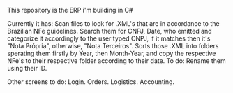 This repository is the ERP i'm building in C#

Currently it has:
  Scan files to look for .XML's that are in accordance to the Brazilian NFe guidelines.
  Search them for CNPJ, Date, who emitted and categorize it accordingly to the user typed CNPJ, if it matches then it's "Nota Própria", otherwise, "Nota Terceiros".
  Sorts those .XML into folders sperating them firstly by Year, then Month-Year, and copy the respective NFe's to their respective folder according to their date.
To do:
  Rename them using their ID.


Other screens to do:
  Login.
  Orders.
  Logistics.
  Accounting.
